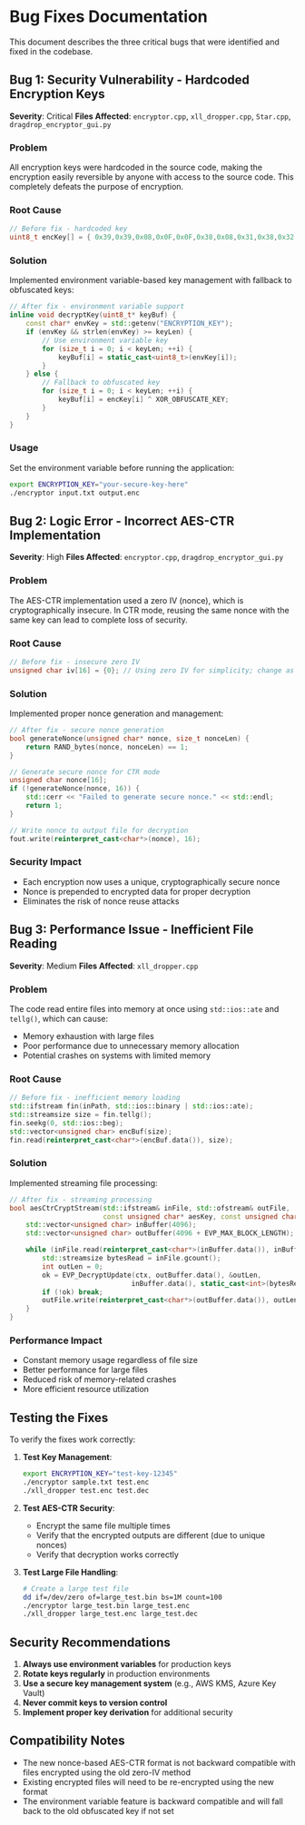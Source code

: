 # Bug Fixes Documentation

This document describes the three critical bugs that were identified and fixed in the codebase.

## Bug 1: Security Vulnerability - Hardcoded Encryption Keys

**Severity**: Critical
**Files Affected**: `encryptor.cpp`, `xll_dropper.cpp`, `Star.cpp`, `dragdrop_encryptor_gui.py`

### Problem
All encryption keys were hardcoded in the source code, making the encryption easily reversible by anyone with access to the source code. This completely defeats the purpose of encryption.

### Root Cause
```cpp
// Before fix - hardcoded key
uint8_t encKey[] = { 0x39,0x39,0x08,0x0F,0x0F,0x38,0x08,0x31,0x38,0x32,0x38 };
```

### Solution
Implemented environment variable-based key management with fallback to obfuscated keys:

```cpp
// After fix - environment variable support
inline void decryptKey(uint8_t* keyBuf) {
    const char* envKey = std::getenv("ENCRYPTION_KEY");
    if (envKey && strlen(envKey) >= keyLen) {
        // Use environment variable key
        for (size_t i = 0; i < keyLen; ++i) {
            keyBuf[i] = static_cast<uint8_t>(envKey[i]);
        }
    } else {
        // Fallback to obfuscated key
        for (size_t i = 0; i < keyLen; ++i) {
            keyBuf[i] = encKey[i] ^ XOR_OBFUSCATE_KEY;
        }
    }
}
```

### Usage
Set the environment variable before running the application:
```bash
export ENCRYPTION_KEY="your-secure-key-here"
./encryptor input.txt output.enc
```

## Bug 2: Logic Error - Incorrect AES-CTR Implementation

**Severity**: High
**Files Affected**: `encryptor.cpp`, `dragdrop_encryptor_gui.py`

### Problem
The AES-CTR implementation used a zero IV (nonce), which is cryptographically insecure. In CTR mode, reusing the same nonce with the same key can lead to complete loss of security.

### Root Cause
```cpp
// Before fix - insecure zero IV
unsigned char iv[16] = {0}; // Using zero IV for simplicity; change as needed.
```

### Solution
Implemented proper nonce generation and management:

```cpp
// After fix - secure nonce generation
bool generateNonce(unsigned char* nonce, size_t nonceLen) {
    return RAND_bytes(nonce, nonceLen) == 1;
}

// Generate secure nonce for CTR mode
unsigned char nonce[16];
if (!generateNonce(nonce, 16)) {
    std::cerr << "Failed to generate secure nonce." << std::endl;
    return 1;
}

// Write nonce to output file for decryption
fout.write(reinterpret_cast<char*>(nonce), 16);
```

### Security Impact
- Each encryption now uses a unique, cryptographically secure nonce
- Nonce is prepended to encrypted data for proper decryption
- Eliminates the risk of nonce reuse attacks

## Bug 3: Performance Issue - Inefficient File Reading

**Severity**: Medium
**Files Affected**: `xll_dropper.cpp`

### Problem
The code read entire files into memory at once using `std::ios::ate` and `tellg()`, which can cause:
- Memory exhaustion with large files
- Poor performance due to unnecessary memory allocation
- Potential crashes on systems with limited memory

### Root Cause
```cpp
// Before fix - inefficient memory loading
std::ifstream fin(inPath, std::ios::binary | std::ios::ate);
std::streamsize size = fin.tellg();
fin.seekg(0, std::ios::beg);
std::vector<unsigned char> encBuf(size);
fin.read(reinterpret_cast<char*>(encBuf.data()), size);
```

### Solution
Implemented streaming file processing:

```cpp
// After fix - streaming processing
bool aesCtrCryptStream(std::ifstream& inFile, std::ofstream& outFile,
                       const unsigned char* aesKey, const unsigned char* nonce) {
    std::vector<unsigned char> inBuffer(4096);
    std::vector<unsigned char> outBuffer(4096 + EVP_MAX_BLOCK_LENGTH);

    while (inFile.read(reinterpret_cast<char*>(inBuffer.data()), inBuffer.size()) || inFile.gcount() > 0) {
        std::streamsize bytesRead = inFile.gcount();
        int outLen = 0;
        ok = EVP_DecryptUpdate(ctx, outBuffer.data(), &outLen,
                              inBuffer.data(), static_cast<int>(bytesRead)) == 1;
        if (!ok) break;
        outFile.write(reinterpret_cast<char*>(outBuffer.data()), outLen);
    }
}
```

### Performance Impact
- Constant memory usage regardless of file size
- Better performance for large files
- Reduced risk of memory-related crashes
- More efficient resource utilization

## Testing the Fixes

To verify the fixes work correctly:

1. **Test Key Management**:
   ```bash
   export ENCRYPTION_KEY="test-key-12345"
   ./encryptor sample.txt test.enc
   ./xll_dropper test.enc test.dec
   ```

2. **Test AES-CTR Security**:
   - Encrypt the same file multiple times
   - Verify that the encrypted outputs are different (due to unique nonces)
   - Verify that decryption works correctly

3. **Test Large File Handling**:
   ```bash
   # Create a large test file
   dd if=/dev/zero of=large_test.bin bs=1M count=100
   ./encryptor large_test.bin large_test.enc
   ./xll_dropper large_test.enc large_test.dec
   ```

## Security Recommendations

1. **Always use environment variables** for production keys
2. **Rotate keys regularly** in production environments
3. **Use a secure key management system** (e.g., AWS KMS, Azure Key Vault)
4. **Never commit keys to version control**
5. **Implement proper key derivation** for additional security

## Compatibility Notes

- The new nonce-based AES-CTR format is not backward compatible with files encrypted using the old zero-IV method
- Existing encrypted files will need to be re-encrypted using the new format
- The environment variable feature is backward compatible and will fall back to the old obfuscated key if not set